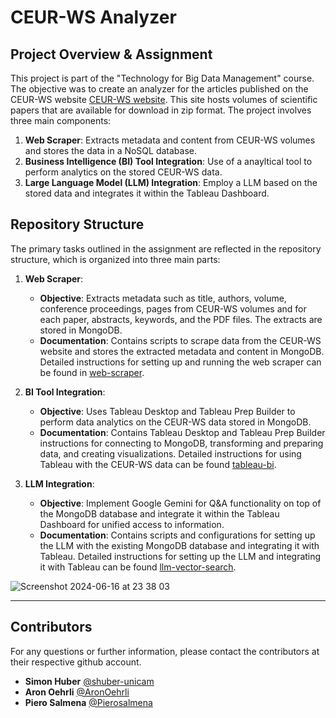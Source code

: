 # CEUR-WS Analyzer

## Project Overview & Assignment
This project is part of the "Technology for Big Data Management" course. The objective was to create an analyzer for the articles published on the CEUR-WS website [CEUR-WS website](https://ceur-ws.org/). This site hosts volumes of scientific papers that are available for download in zip format. The project involves three main components:
1. **Web Scraper**: Extracts metadata and content from CEUR-WS volumes and stores the data in a NoSQL database.
2. **Business Intelligence (BI) Tool Integration**: Use of a anayltical tool to perform analytics on the stored CEUR-WS data.
3. **Large Language Model (LLM) Integration**: Employ a LLM based on the stored data and integrates it within the Tableau Dashboard.

## Repository Structure
The primary tasks outlined in the assignment are reflected in the repository structure, which is organized into three main parts:

1. **Web Scraper**:
   - **Objective**: Extracts metadata such as title, authors, volume, conference proceedings, pages from CEUR-WS volumes and for each paper, abstracts, keywords, and the PDF files. The extracts are stored in MongoDB.
   - **Documentation**: Contains scripts to scrape data from the CEUR-WS website and stores the extracted metadata and content in MongoDB. Detailed instructions for setting up and running the web scraper can be found in [web-scraper](web-scraper/README.md).

2. **BI Tool Integration**:
   - **Objective**: Uses Tableau Desktop and Tableau Prep Builder to perform data analytics on the CEUR-WS data stored in MongoDB.
   - **Documentation**: Contains Tableau Desktop and Tableau Prep Builder instructions for connecting to MongoDB, transforming and preparing data, and creating visualizations. Detailed instructions for using Tableau with the CEUR-WS data can be found [tableau-bi](tableau-bi/README.md).

3. **LLM Integration**:
   - **Objective**: Implement Google Gemini for Q&A functionality on top of the MongoDB database and integrate it within the Tableau Dashboard for unified access to information.
   - **Documentation**: Contains scripts and configurations for setting up the LLM with the existing MongoDB database and integrating it with Tableau. Detailed instructions for setting up the LLM and integrating it with Tableau can be found [llm-vector-search](llm-vector-search/README.md).

![Screenshot 2024-06-16 at 23 38 03](https://github.com/AronOehrli/TBDM-CEUR-WS/assets/110410464/4ee788ec-a70b-4c89-9455-0b76d898a150)

---

## Contributors
For any questions or further information, please contact the contributors at their respective github account.
- **Simon Huber** [@shuber-unicam](https://github.com/shuber-unicam)
- **Aron Oehrli** [@AronOehrli](https://github.com/AronOehrli)
- **Piero Salmena** [@Pierosalmena](https://github.com/Pioerosalmena)
